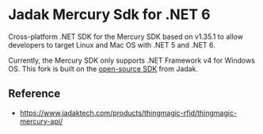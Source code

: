 # Jadak Mercury Sdk for .NET 6

Cross-platform .NET SDK for the Mercury SDK based on v1.35.1 to allow developers to target Linux and Mac OS with .NET 5 and .NET 6.

Currently, the Mercury SDK only supports .NET Framework v4 for Windows OS. This fork is built on the [open-source SDK](https://www.jadaktech.com/products/thingmagic-rfid/thingmagic-mercury-api/) from Jadak.

## Reference

* https://www.jadaktech.com/products/thingmagic-rfid/thingmagic-mercury-api/
